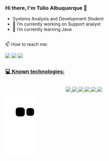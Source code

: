### Hi there, I'm Túlio Albuquerque 👋 

- Systems Analysis and Development Student 
- 🔭 I’m currently working on Support analyst
- 🌱 I’m currently learning Java




##

📫 How to reach me:
<div> 
  <a href="https://www.instagram.com/tulio.bastos2k/" target="_blank"><img src="https://img.shields.io/badge/-Instagram-%23E4405F?style=for-the-badge&logo=instagram&logoColor=white" target="_blank"></a>
  <a href = "mailto:bastostuliojrrt@gmail.com"><img src="https://img.shields.io/badge/-Gmail-%23333?style=for-the-badge&logo=gmail&logoColor=white" target="_blank"></a>
  <a href="https://www.linkedin.com/in/tulio-albuquerque-bastos/" target="_blank"><img src="https://img.shields.io/badge/-LinkedIn-%230077B5?style=for-the-badge&logo=linkedin&logoColor=white" target="_blank"></a> 

</div>

##

<div align="left">
  <a href="https://github.com/bastostuliojrrt">
<!--    <img height="180em" src="https://github-readme-stats.vercel.app/api?username=bastostuliojrrt&show_icons=true&theme=github_dark&include_all_commits=true&count_private=true"/> -->
<!--   <img height="180em" src="https://github-readme-stats.vercel.app/api/top-langs/?username=bastostuliojrrt&layout=compact&langs_count=7&theme=github_dark"/> -->
</div>

### 💻 Known technologies:
<div align="center"><br>
  <img width="40" src="https://cdn.jsdelivr.net/gh/devicons/devicon/icons/html5/html5-original.svg" />
  <img width="40" src="https://cdn.jsdelivr.net/gh/devicons/devicon/icons/css3/css3-original.svg" /> 
  <img width="40" src="https://cdn.jsdelivr.net/gh/devicons/devicon/icons/javascript/javascript-original.svg" />  
  <img width="40" src="https://cdn.jsdelivr.net/gh/devicons/devicon/icons/java/java-original.svg" /> 
  <img width="40" src="https://cdn.jsdelivr.net/gh/devicons/devicon/icons/figma/figma-original.svg" />
  <img width="40" src="https://cdn.jsdelivr.net/gh/devicons/devicon/icons/xd/xd-line.svg" />
</div>
  
   ![Snake animation](https://github.com/bastostuliojrrt/bastostuliojrrt/blob/output/github-contribution-grid-snake.svg)

</div>
